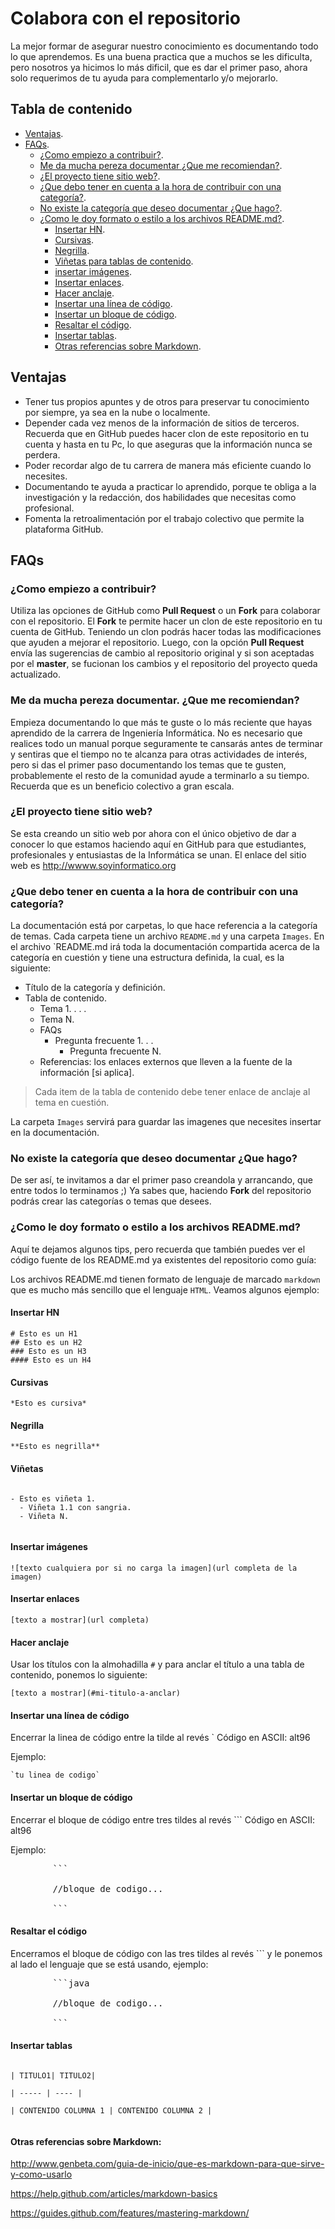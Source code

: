 # Colabora con el repositorio

La mejor formar de asegurar nuestro conocimiento es documentando todo lo que aprendemos. Es una buena practica que a muchos se les dificulta, pero nosotros ya hicimos lo más dificil, que es dar el primer paso, ahora solo requerimos de tu ayuda para complementarlo y/o mejorarlo.

## Tabla de contenido

- [Ventajas](#ventajas).
- [FAQs](#faqs).
	- [¿Como empiezo a contribuir?](#como-empiezo-a-contribuir).
	- [Me da mucha pereza documentar ¿Que me recomiendan?](#me-da-mucha-pereza-documentar-que-me-recomiendan).
	- [¿El proyecto tiene sitio web?](#el-proyecto-tiene-sitio-web).
	- [¿Que debo tener en cuenta a la hora de contribuir con una categoría?](#que-debo-tener-en-cuenta-a-la-hora-de-contribuir-con-una-categor%C3%ADa).
	- [No existe la categoría que deseo documentar ¿Que hago?](#no-existe-la-categor%C3%ADa-que-deseo-documentar-que-hago).
	- [¿Como le doy formato o estilo a los archivos README.md?](#como-le-doy-formato-o-estilo-a-los-archivos-readmemd).
		- [Insertar HN](#insertar-hn).
		- [Cursivas](#cursivas).
		- [Negrilla](#negrilla).
		- [Viñetas para tablas de contenido](#vi%C3%B1etas).
		- [insertar imágenes](#insertar-im%C3%A1genes).
		- [Insertar enlaces](#insertar-enlaces).
		- [Hacer anclaje](#hacer-anclaje).
		- [Insertar una línea de código](#insertar-una-l%C3%ADnea-de-c%C3%B3digo).
		- [Insertar un bloque de código](#insertar-un-bloque-de-c%C3%B3digo).
		- [Resaltar el código](#resaltar-el-c%C3%B3digo).
		- [Insertar tablas](#insertar-tablas).
		- [Otras referencias sobre Markdown](#Otras-referencias-sobre-Markdown).

## Ventajas

- Tener tus propios apuntes y de otros para preservar tu conocimiento por siempre, ya sea en la nube o localmente.
- Depender cada vez menos de la información de sitios de terceros. Recuerda que en GitHub puedes hacer clon de este repositorio en tu cuenta y hasta en tu Pc, lo que aseguras que la información nunca se perdera.
- Poder recordar algo de tu carrera de manera más eficiente cuando lo necesites.
- Documentando te ayuda a practicar lo aprendido, porque te obliga a la investigación y la redacción, dos habilidades que necesitas como profesional.
- Fomenta la retroalimentación por el trabajo colectivo que permite la plataforma GitHub.

## FAQs

### ¿Como empiezo a contribuir?

Utiliza las opciones de GitHub como **Pull Request** o un **Fork** para colaborar con el repositorio. El **Fork** te permite hacer un clon de este repositorio en tu cuenta de GitHub. Teniendo un clon podrás hacer todas las modificaciones que ayuden a mejorar el repositorio. Luego, con la opción **Pull Request** envía las sugerencias de cambio al repositorio original y si son aceptadas por el **master**, se fucionan los cambios y el repositorio del proyecto queda actualizado.

### Me da mucha pereza documentar. ¿Que me recomiendan?

Empieza documentando lo que más te guste o lo más reciente que hayas aprendido de la carrera de Ingeniería Informática. No es necesario que realices todo un manual porque seguramente te cansarás antes de terminar y sentiras que el tiempo no te alcanza para otras actividades de interés, pero si das el primer paso documentando los temas que te gusten, probablemente el resto de la comunidad ayude a terminarlo a su tiempo. Recuerda que es un beneficio colectivo a gran escala.

### ¿El proyecto tiene sitio web?

Se esta creando un sitio web por ahora con el único objetivo de dar a conocer lo que estamos haciendo aquí en GitHub para que estudiantes, profesionales y entusiastas de la Informática se unan. El enlace del sitio web es http://wwww.soyinformatico.org

### ¿Que debo tener en cuenta a la hora de contribuir con una categoría?

La documentación está por carpetas, lo que hace referencia a la categoría de temas. Cada carpeta tiene un archivo `README.md` y una carpeta `Images`. En el archivo `README.md irá toda la documentación compartida acerca de la categoría en cuestión y tiene una estructura definida, la cual, es la siguiente:

- Título de la categoría y definición.
- Tabla de contenido.
  - Tema 1.
  .
  .
  .
  - Tema N.
  - FAQs
    - Pregunta frecuente 1.
      .
      .
      - Pregunta frecuente N.
   - Referencias: los enlaces externos que lleven a la fuente de la información [si aplica].

>Cada item de la tabla de contenido debe tener enlace de anclaje al tema en cuestión.

La carpeta `Images` servirá para guardar las imagenes que necesites insertar en la documentación.

### No existe la categoría que deseo documentar ¿Que hago?

De ser así, te invitamos a dar el primer paso creandola y arrancando, que entre todos lo terminamos ;) Ya sabes que, haciendo **Fork** del repositorio podrás crear las categorías o temas que desees.

### ¿Como le doy formato o estilo a los archivos README.md?

Aquí te dejamos algunos tips, pero recuerda que también puedes ver el código fuente de los README.md ya existentes del repositorio como guía:

Los archivos README.md tienen formato de lenguaje de marcado `markdown` que es mucho más sencillo que el lenguaje `HTML`. Veamos algunos ejemplo:

#### Insertar HN

```plain
# Esto es un H1
## Esto es un H2
### Esto es un H3
#### Esto es un H4

```

#### Cursivas

`*Esto es cursiva*`

#### Negrilla

`**Esto es negrilla**`

#### Viñetas

```plain

- Esto es viñeta 1.
  - Viñeta 1.1 con sangria.
  - Viñeta N.
  
```

#### Insertar imágenes

`![texto cualquiera por si no carga la imagen](url completa de la imagen)`

#### Insertar enlaces

`[texto a mostrar](url completa)`

#### Hacer anclaje

Usar los títulos con la almohadilla `#` y para anclar el título a una tabla de contenido, ponemos lo siguiente:

`[texto a mostrar](#mi-titulo-a-anclar)`

#### Insertar una línea de código

Encerrar la linea de código entre la tilde al revés ` Código en ASCII: alt96

Ejemplo:

<pre><code>`tu linea de codigo`</code></pre>

#### Insertar un bloque de código

Encerrar el bloque de código entre tres tildes al revés ``` Código en ASCII: alt96

Ejemplo:

<pre>
		```
		
		//bloque de codigo...
		
		```
</pre>


#### Resaltar el código

Encerramos el bloque de código con las tres tildes al revés ``` y le ponemos al lado el lenguaje que se está usando, ejemplo:

<pre>
		```java
		
		//bloque de codigo...
		
		```
</pre>

#### Insertar tablas

```plain

| TITULO1| TITULO2|

| ----- | ---- |

| CONTENIDO COLUMNA 1 | CONTENIDO COLUMNA 2 |


```

#### Otras referencias sobre Markdown:

http://www.genbeta.com/guia-de-inicio/que-es-markdown-para-que-sirve-y-como-usarlo

https://help.github.com/articles/markdown-basics

https://guides.github.com/features/mastering-markdown/
